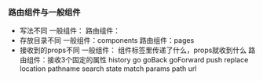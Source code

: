 ### 路由组件与一般组件
* 写法不同
    一般组件： <Todolist/>
    路由组件： <Route path="" component={Component}>
* 存放目录不同
    一般组件：components
    路由组件：pages
* 接收到的props不同
    一般组件：<Todolist/> 组件标签里传递了什么，props就收到什么
    路由组件：接收3个固定的属性 
        history
            go goBack goForward push replace 
        location
            pathname search state 
        match
            params path url